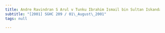 ```yaml
---
title: Andre Ravindran S Arul v Tunku Ibrahim Ismail bin Sultan Iskandar Al-Haj
subtitle: "[2001] SGHC 209 / 01\_August\_2001"
tags: null

---
```


